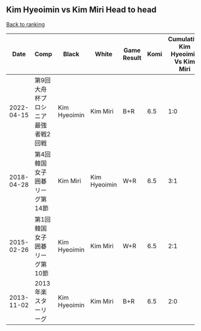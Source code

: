 ## Kim Hyeoimin vs Kim Miri Head to head

[Back to ranking](../../index.md)




| **Date** | **Comp** | **Black** | **White** | **Game Result** | **Komi** | **Cumulative Kim Hyeoimin Vs Kim Miri** | **Kim Hyeoimin Streak** | **Kim Miri Streak** | 
| --- | --- | --- | --- | --- | --- | --- | --- | --- |
| 2022-04-15 | 第9回大舟杯プロシニア最強者戦2回戦 | Kim Hyeoimin | Kim Miri | B+R | 6.5 | 1:0 | 1 | 0 | 
| 2018-04-28 | 第4回韓国女子囲碁リーグ第14節 | Kim Miri | Kim Hyeoimin | W+R | 6.5 | 3:1 | 1 | 0 | 
| 2015-02-26 | 第1回韓国女子囲碁リーグ第10節 | Kim Hyeoimin | Kim Miri | W+R | 6.5 | 2:1 | 0 | 1 | 
| 2013-11-02 | 2013年楽スターリーグ | Kim Hyeoimin | Kim Miri | B+R | 6.5 | 2:0 | 2 | 0 |




